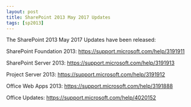 ```yaml
---
layout: post
title: SharePoint 2013 May 2017 Updates
tags: [sp2013]
---
```


The SharePoint 2013 May 2017 Updates have been released:

SharePoint Foundation 2013: <https://support.microsoft.com/help/3191911>

SharePoint Server 2013: <https://support.microsoft.com/help/3191913>

Project Server 2013: <https://support.microsoft.com/help/3191912>

Office Web Apps 2013: <https://support.microsoft.com/help/3191888>

Office Updates: <https://support.microsoft.com/help/4020152>